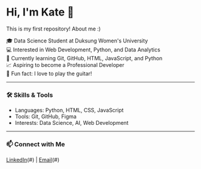# Hi, I'm Kate 👋

This is my first repository! About me :)

🎓 Data Science Student at Duksung Women's University  
💻 Interested in Web Development, Python, and Data Analytics  
🌱 Currently learning Git, GitHub, HTML, JavaScript, and Python  
📈 Aspiring to become a Professional Developer  
🎸 Fun fact: I love to play the guitar!  

---

### 🛠️ Skills & Tools
- Languages: Python, HTML, CSS, JavaScript  
- Tools: Git, GitHub, Figma  
- Interests: Data Science, AI, Web Development  

---

### 📫 Connect with Me
[LinkedIn](https://www.linkedin.com/in/kate-yoo-a65642318/)(#) | [Email](secretjuju20@gmail.com)(#)
